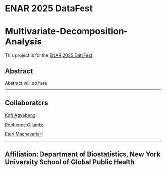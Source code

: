 # ENAR 2025 DataFest 
  
# Multivariate-Decomposition-Analysis

This project is for the [ENAR 2025 DataFest](https://www.enar.org/meetings/spring2025/program/datafest_submission.cfm)


## Abstract

Abstract will go here


-------------------------------------------------------------
## Collaborators

[Kofi Agyabeng](https://github.com/abrahamliu3759https://github.com/okutse)

[Rophence Ojiambo](https://github.com/rophenceojiambo)

[Eteri Machavariani](https://github.com/akumar1246)

-------------------------------------------------------------
## Affiliation: Department of Biostatistics, New York University School of Global Public Health

